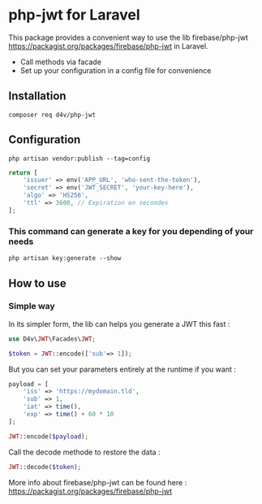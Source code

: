 # php-jwt for Laravel

This package provides a convenient way to use the lib firebase/php-jwt https://packagist.org/packages/firebase/php-jwt in Laravel.
- Call methods via facade
- Set up your configuration in a config file for convenience


## Installation
```shell
composer req d4v/php-jwt
```

## Configuration
```shell
php artisan vendor:publish --tag=config
```
```php
return [
    'issuer' => env('APP_URL', 'who-sent-the-token'),
    'secret' => env('JWT_SECRET', 'your-key-here'),
    'algo' => 'HS256',
    'ttl' => 3600, // Expiration en secondes
];
```

### This command can generate a key for you depending of your needs
```shell
php artisan key:generate --show
```

## How to use
### Simple way
In its simpler form, the lib can helps you generate a JWT this fast :
```php
use D4v\JWT\Facades\JWT;
```

```php
$token = JWT::encode(['sub'=> 1]);
```
But you can set your parameters entirely at the runtime if you want :
```php
payload = [
    'iss' => 'https://mydomain.tld',
    'sub' => 1,
    'iat' => time(),
    'exp' => time() + 60 * 10
];

JWT::encode($payload);
```
Call the decode methode to restore the data :
```php
JWT::decode($token);
```
More info about firebase/php-jwt can be found here :
https://packagist.org/packages/firebase/php-jwt
